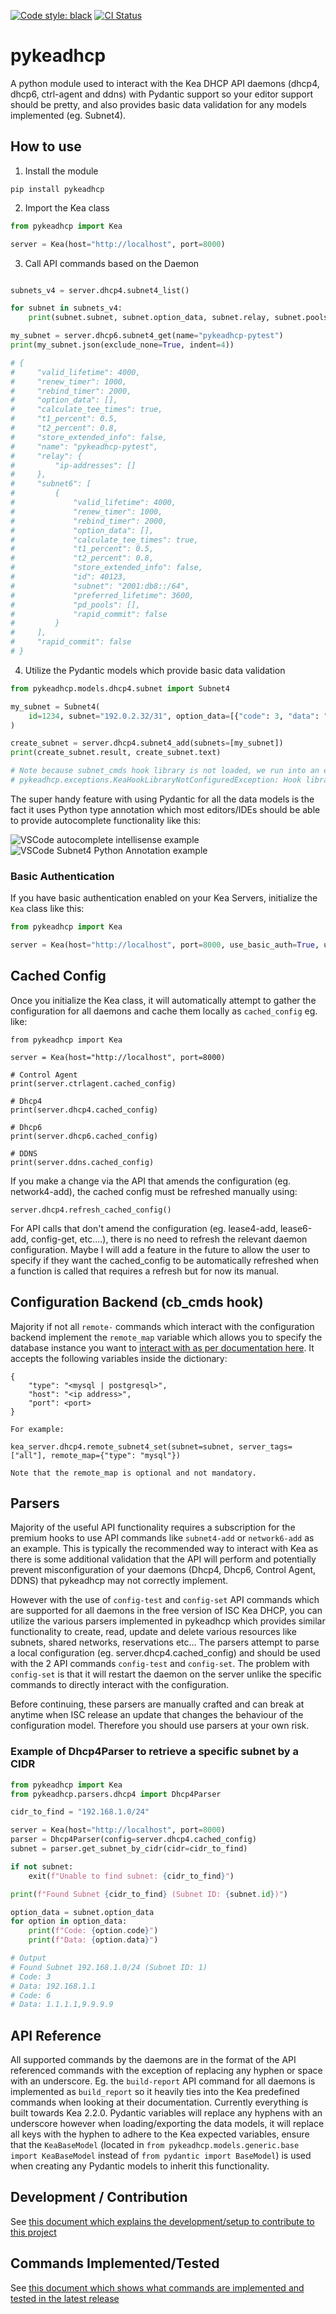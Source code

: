 [![Code style: black](https://img.shields.io/badge/code%20style-black-000000.svg)](https://github.com/psf/black)
[![CI Status](https://github.com/BSpendlove/pykeadhcp/actions/workflows/ci.yml/badge.svg)](https://github.com/BSpendlove/pykeadhcp/actions/workflows/ci.yml/badge.svg)

# pykeadhcp
A python module used to interact with the Kea DHCP API daemons (dhcp4, dhcp6, ctrl-agent and ddns) with Pydantic support so your editor support should be pretty, and also provides basic data validation for any models implemented (eg. Subnet4).

## How to use

1. Install the module

```
pip install pykeadhcp
```

2. Import the Kea class

```python
from pykeadhcp import Kea

server = Kea(host="http://localhost", port=8000)
```

3. Call API commands based on the Daemon

```python

subnets_v4 = server.dhcp4.subnet4_list()

for subnet in subnets_v4:
    print(subnet.subnet, subnet.option_data, subnet.relay, subnet.pools_list)

my_subnet = server.dhcp6.subnet4_get(name="pykeadhcp-pytest")
print(my_subnet.json(exclude_none=True, indent=4))

# {
#     "valid_lifetime": 4000,
#     "renew_timer": 1000,
#     "rebind_timer": 2000,
#     "option_data": [],
#     "calculate_tee_times": true,
#     "t1_percent": 0.5,
#     "t2_percent": 0.8,
#     "store_extended_info": false,
#     "name": "pykeadhcp-pytest",
#     "relay": {
#         "ip-addresses": []
#     },
#     "subnet6": [
#         {
#             "valid_lifetime": 4000,
#             "renew_timer": 1000,
#             "rebind_timer": 2000,
#             "option_data": [],
#             "calculate_tee_times": true,
#             "t1_percent": 0.5,
#             "t2_percent": 0.8,
#             "store_extended_info": false,
#             "id": 40123,
#             "subnet": "2001:db8::/64",
#             "preferred_lifetime": 3600,
#             "pd_pools": [],
#             "rapid_commit": false
#         }
#     ],
#     "rapid_commit": false
# }
```

4. Utilize the Pydantic models which provide basic data validation

```python
from pykeadhcp.models.dhcp4.subnet import Subnet4

my_subnet = Subnet4(
    id=1234, subnet="192.0.2.32/31", option_data=[{"code": 3, "data": "192.0.2.32"}]
)

create_subnet = server.dhcp4.subnet4_add(subnets=[my_subnet])
print(create_subnet.result, create_subnet.text)

# Note because subnet_cmds hook library is not loaded, we run into an exception here:
# pykeadhcp.exceptions.KeaHookLibraryNotConfiguredException: Hook library 'subnet_cmds' is not configured for 'dhcp4' service. Please ensure this is enabled in the configuration for the 'dhcp4' daemon
```

The super handy feature with using Pydantic for all the data models is the fact it uses Python type annotation which most editors/IDEs should be able to provide autocomplete functionality like this:

![VSCode autocomplete intellisense example](docs/media/vscode_autocomplete.png)
![VSCode Subnet4 Python Annotation example](docs/media//subnet_initalization.png)

### Basic Authentication

If you have basic authentication enabled on your Kea Servers, initialize the `Kea` class like this:

```python
from pykeadhcp import Kea

server = Kea(host="http://localhost", port=8000, use_basic_auth=True, username="your-username", password="your-password")
```

## Cached Config

Once you initialize the Kea class, it will automatically attempt to gather the configuration for all daemons and cache them locally as `cached_config` eg. like:

```
from pykeadhcp import Kea

server = Kea(host="http://localhost", port=8000)

# Control Agent
print(server.ctrlagent.cached_config)

# Dhcp4
print(server.dhcp4.cached_config)

# Dhcp6
print(server.dhcp6.cached_config)

# DDNS
print(server.ddns.cached_config)
```

If you make a change via the API that amends the configuration (eg. network4-add), the cached config must be refreshed manually using:

```
server.dhcp4.refresh_cached_config()
```

For API calls that don't amend the configuration (eg. lease4-add, lease6-add, config-get, etc....), there is no need to refresh the relevant daemon configuration. Maybe I will add a feature in the future to allow the user to specify if they want the cached_config to be automatically refreshed when a function is called that requires a refresh but for now its manual.

## Configuration Backend (cb_cmds hook)

Majority if not all `remote-` commands which interact with the configuration backend implement the `remote_map` variable which allows you to specify the database instance you want to [interact with as per documentation here](https://kea.readthedocs.io/en/kea-2.2.0/arm/hooks.html#command-structure). It accepts the following variables inside the dictionary:

```
{
    "type": "<mysql | postgresql>",
    "host": "<ip address>",
    "port": <port>
}

For example:

kea_server.dhcp4.remote_subnet4_set(subnet=subnet, server_tags=["all"], remote_map={"type": "mysql"})

Note that the remote_map is optional and not mandatory.
```

## Parsers

Majority of the useful API functionality requires a subscription for the premium hooks to use API commands like `subnet4-add` or `network6-add` as an example. This is typically the recommended way to interact with Kea as there is some additional validation that the API will perform and potentially prevent misconfiguration of your daemons (Dhcp4, Dhcp6, Control Agent, DDNS) that pykeadhcp may not correctly implement.

However with the use of `config-test` and `config-set` API commands which are supported for all daemons in the free version of ISC Kea DHCP, you can utilize the various parsers implemented in pykeadhcp which provides similar functionality to create, read, update and delete various resources like subnets, shared networks, reservations etc... The parsers attempt to parse a local configuration (eg. server.dhcp4.cached_config) and should be used with the 2 API commands `config-test` and `config-set`. The problem with `config-set` is that it will restart the daemon on the server unlike the specific commands to directly interact with the configuration.

Before continuing, these parsers are manually crafted and can break at anytime when ISC release an update that changes the behaviour of the configuration model. Therefore you should use parsers at your own risk.

### Example of Dhcp4Parser to retrieve a specific subnet by a CIDR

```python
from pykeadhcp import Kea
from pykeadhcp.parsers.dhcp4 import Dhcp4Parser

cidr_to_find = "192.168.1.0/24"

server = Kea(host="http://localhost", port=8000)
parser = Dhcp4Parser(config=server.dhcp4.cached_config)
subnet = parser.get_subnet_by_cidr(cidr=cidr_to_find)

if not subnet:
    exit(f"Unable to find subnet: {cidr_to_find}")

print(f"Found Subnet {cidr_to_find} (Subnet ID: {subnet.id})")

option_data = subnet.option_data
for option in option_data:
    print(f"Code: {option.code}")
    print(f"Data: {option.data}")

# Output
# Found Subnet 192.168.1.0/24 (Subnet ID: 1)
# Code: 3
# Data: 192.168.1.1
# Code: 6
# Data: 1.1.1.1,9.9.9.9
```

## API Reference

All supported commands by the daemons are in the format of the API referenced commands with the exception of replacing any hyphen or space with an underscore. Eg. the `build-report` API command for all daemons is implemented as `build_report` so it heavily ties into the Kea predefined commands when looking at their documentation. Currently everything is built towards Kea 2.2.0. Pydantic variables will replace any hyphens with an underscore however when loading/exporting the data models, it will replace all keys with the hyphen to adhere to the Kea expected variables, ensure that the `KeaBaseModel` (located in `from pykeadhcp.models.generic.base import KeaBaseModel` instead of `from pydantic import BaseModel`) is used when creating any Pydantic models to inherit this functionality.

## Development / Contribution

See [this document which explains the development/setup to contribute to this project](CONTRIBUTING.md)

## Commands Implemented/Tested

See [this document which shows what commands are implemented and tested in the latest release](COMMANDS.md)